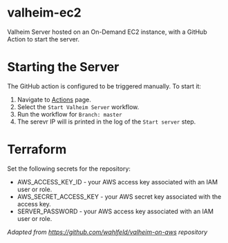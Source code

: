 # valheim-ec2

Valheim Server hosted on an On-Demand EC2 instance, with a GitHub Action to start the server.

# Starting the Server

The GitHub action is configured to be triggered manually. To start it:

1. Navigate to [Actions](https://github.com/kpodkov/valheim-ec2/actions) page.
2. Select the `Start Valheim Server` workflow.
3. Run the workflow for `Branch: master`
4. The serevr IP will is printed in the log of the `Start server` step.

# Terraform

Set the following secrets for the repository:

- AWS_ACCESS_KEY_ID - your AWS access key associated with an IAM user or role.
- AWS_SECRET_ACCESS_KEY - your AWS  secret key associated with the access key.
- SERVER_PASSWORD - your AWS access key associated with an IAM user or role.

_Adapted from https://github.com/wahlfeld/valheim-on-aws repository_